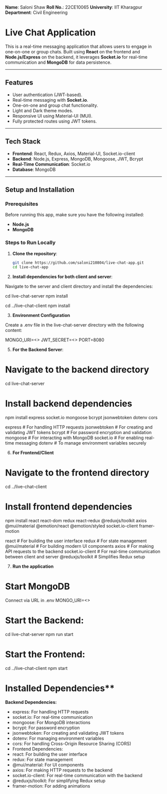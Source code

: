**Name**: Saloni Shaw
**Roll No.**: 22CE10065
**University**: IIT Kharagpur
**Department**: Civil Engineering

# Live Chat Application

This is a real-time messaging application that allows users to engage in one-on-one or group chats. Built using **React** on the frontend and **Node.js/Express** on the backend, it leverages **Socket.io** for real-time communication and **MongoDB** for data persistence.

---

## **Features**
- User authentication (JWT-based).
- Real-time messaging with **Socket.io**.
- One-on-one and group chat functionality.
- Light and Dark theme modes.
- Responsive UI using Material-UI (MUI).
- Fully protected routes using JWT tokens.

---

## **Tech Stack**
- **Frontend**: React, Redux, Axios, Material-UI, Socket.io-client
- **Backend**: Node.js, Express, MongoDB, Mongoose, JWT, Bcrypt
- **Real-Time Communication**: Socket.io
- **Database**: MongoDB

---

## **Setup and Installation**

### **Prerequisites**

Before running this app, make sure you have the following installed:
- **Node.js** 
- **MongoDB** 

### **Steps to Run Locally**

1. **Clone the repository**:

   ```bash
   git clone https://github.com/saloni210804/live-chat-app.git
   cd live-chat-app

2. **Install dependencies for both client and server**:

Navigate to the server and client directory and install the dependencies:

cd live-chat-server
npm install

cd ../live-chat-client
npm install

3. **Environment Configuration**

Create a .env file in the live-chat-server directory with the following content:

MONGO_URI=<<paste the url>>
JWT_SECRET=<<set a jwt key>>
PORT=8080

5. **For the Backend Server**:

# Navigate to the backend directory
cd live-chat-server

# Install backend dependencies
npm install express socket.io mongoose bcrypt jsonwebtoken dotenv cors

express             # For handling HTTP requests
jsonwebtoken        # For creating and validating JWT tokens
bcrypt              # For password encryption and validation
mongoose            # For interacting with MongoDB
socket.io           # For enabling real-time messaging
dotenv              # To manage environment variables securely


6. **For Frontend/Client**

# Navigate to the frontend directory
cd ../live-chat-client

# Install frontend dependencies
npm install react react-dom redux react-redux @reduxjs/toolkit axios @mui/material @emotion/react @emotion/styled socket.io-client framer-motion

react               # For building the user interface
redux               # For state management
@mui/material       # For building modern UI components
axios               # For making API requests to the backend
socket.io-client    # For real-time communication between client and server
@reduxjs/toolkit    # Simplifies Redux setup

7. **Run the application**

# Start MongoDB 
Connect via URL in .env
MONGO_URI=<<URL>>

# Start the Backend:
cd live-chat-server
npm run start

# Start the Frontend:
cd ../live-chat-client
npm start

# Installed Dependencies**
**Backend Dependencies:**
- express: For handling HTTP requests
- socket.io: For real-time communication
- mongoose: For MongoDB interactions
- bcrypt: For password encryption
- jsonwebtoken: For creating and validating JWT tokens
- dotenv: For managing environment variables
- cors: For handling Cross-Origin Resource Sharing (CORS)
- Frontend Dependencies:
- react: For building the user interface
- redux: For state management
- @mui/material: For UI components
- axios: For making HTTP requests to the backend
- socket.io-client: For real-time communication with the backend
- @reduxjs/toolkit: For simplifying Redux setup
- framer-motion: For adding animations
